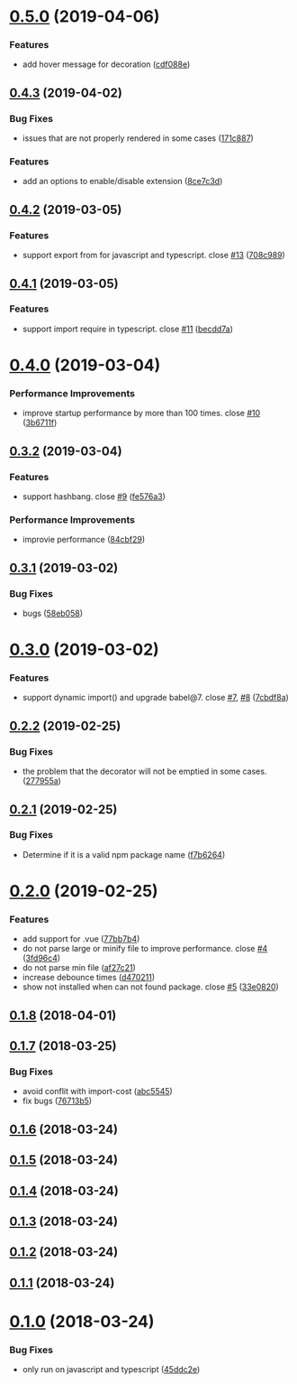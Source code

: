 # [0.5.0](https://github.com/axetroy/vscode-npm-import-package-version/compare/v0.4.3...v0.5.0) (2019-04-06)


### Features

* add hover message for decoration ([cdf088e](https://github.com/axetroy/vscode-npm-import-package-version/commit/cdf088e))



## [0.4.3](https://github.com/axetroy/vscode-npm-import-package-version/compare/v0.4.2...v0.4.3) (2019-04-02)


### Bug Fixes

* issues that are not properly rendered in some cases ([171c887](https://github.com/axetroy/vscode-npm-import-package-version/commit/171c887))


### Features

* add an options to enable/disable extension ([8ce7c3d](https://github.com/axetroy/vscode-npm-import-package-version/commit/8ce7c3d))



## [0.4.2](https://github.com/axetroy/vscode-npm-import-package-version/compare/v0.4.1...v0.4.2) (2019-03-05)


### Features

* support export from for javascript and typescript. close [#13](https://github.com/axetroy/vscode-npm-import-package-version/issues/13) ([708c989](https://github.com/axetroy/vscode-npm-import-package-version/commit/708c989))



## [0.4.1](https://github.com/axetroy/vscode-npm-import-package-version/compare/v0.4.0...v0.4.1) (2019-03-05)


### Features

* support import require in typescript. close [#11](https://github.com/axetroy/vscode-npm-import-package-version/issues/11) ([becdd7a](https://github.com/axetroy/vscode-npm-import-package-version/commit/becdd7a))



# [0.4.0](https://github.com/axetroy/vscode-npm-import-package-version/compare/v0.3.2...v0.4.0) (2019-03-04)


### Performance Improvements

* improve startup performance by more than 100 times. close [#10](https://github.com/axetroy/vscode-npm-import-package-version/issues/10) ([3b6711f](https://github.com/axetroy/vscode-npm-import-package-version/commit/3b6711f))



## [0.3.2](https://github.com/axetroy/vscode-npm-import-package-version/compare/v0.3.1...v0.3.2) (2019-03-04)


### Features

* support hashbang. close [#9](https://github.com/axetroy/vscode-npm-import-package-version/issues/9) ([fe576a3](https://github.com/axetroy/vscode-npm-import-package-version/commit/fe576a3))


### Performance Improvements

* improvie performance ([84cbf29](https://github.com/axetroy/vscode-npm-import-package-version/commit/84cbf29))



## [0.3.1](https://github.com/axetroy/vscode-npm-import-package-version/compare/v0.3.0...v0.3.1) (2019-03-02)


### Bug Fixes

* bugs ([58eb058](https://github.com/axetroy/vscode-npm-import-package-version/commit/58eb058))



# [0.3.0](https://github.com/axetroy/vscode-npm-import-package-version/compare/v0.2.2...v0.3.0) (2019-03-02)


### Features

* support dynamic import() and upgrade babel@7. close [#7](https://github.com/axetroy/vscode-npm-import-package-version/issues/7), [#8](https://github.com/axetroy/vscode-npm-import-package-version/issues/8) ([7cbdf8a](https://github.com/axetroy/vscode-npm-import-package-version/commit/7cbdf8a))



## [0.2.2](https://github.com/axetroy/vscode-npm-import-package-version/compare/v0.2.1...v0.2.2) (2019-02-25)


### Bug Fixes

* the problem that the decorator will not be emptied in some cases. ([277955a](https://github.com/axetroy/vscode-npm-import-package-version/commit/277955a))



## [0.2.1](https://github.com/axetroy/vscode-npm-import-package-version/compare/v0.2.0...v0.2.1) (2019-02-25)


### Bug Fixes

* Determine if it is a valid npm package name ([f7b6264](https://github.com/axetroy/vscode-npm-import-package-version/commit/f7b6264))



# [0.2.0](https://github.com/axetroy/vscode-npm-import-package-version/compare/v0.1.8...v0.2.0) (2019-02-25)


### Features

* add support for .vue ([77bb7b4](https://github.com/axetroy/vscode-npm-import-package-version/commit/77bb7b4))
* do not parse large or minify file to improve performance. close [#4](https://github.com/axetroy/vscode-npm-import-package-version/issues/4) ([3fd96c4](https://github.com/axetroy/vscode-npm-import-package-version/commit/3fd96c4))
* do not parse min file ([af27c21](https://github.com/axetroy/vscode-npm-import-package-version/commit/af27c21))
* increase debounce times ([d470211](https://github.com/axetroy/vscode-npm-import-package-version/commit/d470211))
* show not installed when can not found package. close [#5](https://github.com/axetroy/vscode-npm-import-package-version/issues/5) ([33e0820](https://github.com/axetroy/vscode-npm-import-package-version/commit/33e0820))



## [0.1.8](https://github.com/axetroy/vscode-npm-import-package-version/compare/v0.1.7...v0.1.8) (2018-04-01)



## [0.1.7](https://github.com/axetroy/vscode-npm-import-package-version/compare/v0.1.6...v0.1.7) (2018-03-25)


### Bug Fixes

* avoid conflit with import-cost ([abc5545](https://github.com/axetroy/vscode-npm-import-package-version/commit/abc5545))
* fix bugs ([76713b5](https://github.com/axetroy/vscode-npm-import-package-version/commit/76713b5))



## [0.1.6](https://github.com/axetroy/vscode-npm-import-package-version/compare/v0.1.5...v0.1.6) (2018-03-24)



## [0.1.5](https://github.com/axetroy/vscode-npm-import-package-version/compare/v0.1.4...v0.1.5) (2018-03-24)



## [0.1.4](https://github.com/axetroy/vscode-npm-import-package-version/compare/v0.1.3...v0.1.4) (2018-03-24)



## [0.1.3](https://github.com/axetroy/vscode-npm-import-package-version/compare/v0.1.2...v0.1.3) (2018-03-24)



## [0.1.2](https://github.com/axetroy/vscode-npm-import-package-version/compare/v0.1.1...v0.1.2) (2018-03-24)



## [0.1.1](https://github.com/axetroy/vscode-npm-import-package-version/compare/v0.1.0...v0.1.1) (2018-03-24)



# [0.1.0](https://github.com/axetroy/vscode-npm-import-package-version/compare/45ddc2e...v0.1.0) (2018-03-24)


### Bug Fixes

* only run on javascript and typescript ([45ddc2e](https://github.com/axetroy/vscode-npm-import-package-version/commit/45ddc2e))



